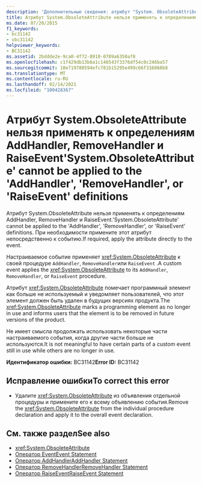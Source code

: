 ```yaml
---
description: 'Дополнительные сведения: атрибут "System. ObsoleteAttribute" не может применяться к определениям "AddHandler", "RemoveHandler" или "RaiseEvent"'
title: Атрибут System.ObsoleteAttribute нельзя применять к определениям AddHandler, RemoveHandler и RaiseEvent
ms.date: 07/20/2015
f1_keywords:
- bc31142
- vbc31142
helpviewer_keywords:
- BC31142
ms.assetid: 2bddde2e-9ca0-4f72-8910-0789a6350af8
ms.openlocfilehash: c1f429db13b6a1c146543f3376df54c0c246ba57
ms.sourcegitcommit: 10e719780594efc781b15295e499c66f316068b8
ms.translationtype: MT
ms.contentlocale: ru-RU
ms.lasthandoff: 02/14/2021
ms.locfileid: "100428367"
---
```

# <a name="systemobsoleteattribute-cannot-be-applied-to-the-addhandler-removehandler-or-raiseevent-definitions"></a><span data-ttu-id="a2fee-103">Атрибут System.ObsoleteAttribute нельзя применять к определениям AddHandler, RemoveHandler и RaiseEvent</span><span class="sxs-lookup"><span data-stu-id="a2fee-103">'System.ObsoleteAttribute' cannot be applied to the 'AddHandler', 'RemoveHandler', or 'RaiseEvent' definitions</span></span>

<span data-ttu-id="a2fee-104">Атрибут System.ObsoleteAttribute нельзя применять к определениям AddHandler, RemoveHandler и RaiseEvent.</span><span class="sxs-lookup"><span data-stu-id="a2fee-104">'System.ObsoleteAttribute' cannot be applied to the 'AddHandler', 'RemoveHandler', or 'RaiseEvent' definitions.</span></span> <span data-ttu-id="a2fee-105">При необходимости примените этот атрибут непосредственно к событию.</span><span class="sxs-lookup"><span data-stu-id="a2fee-105">If required, apply the attribute directly to the event.</span></span>  
  
 <span data-ttu-id="a2fee-106">Настраиваемое событие применяет <xref:System.ObsoleteAttribute> к своей процедуре `AddHandler`, `RemoveHandler`или `RaiseEvent` .</span><span class="sxs-lookup"><span data-stu-id="a2fee-106">A custom event applies the <xref:System.ObsoleteAttribute> to its `AddHandler`, `RemoveHandler`, or `RaiseEvent` procedure.</span></span>  
  
 <span data-ttu-id="a2fee-107">Атрибут <xref:System.ObsoleteAttribute> помечает программный элемент как больше не используемый и уведомляет пользователей, что этот элемент должен быть удален в будущих версиях продукта.</span><span class="sxs-lookup"><span data-stu-id="a2fee-107">The <xref:System.ObsoleteAttribute> marks a programming element as no longer in use and informs users that the element is to be removed in future versions of the product.</span></span>  
  
 <span data-ttu-id="a2fee-108">Не имеет смысла продолжать использовать некоторые части настраиваемого события, когда другие части больше не используются.</span><span class="sxs-lookup"><span data-stu-id="a2fee-108">It is not meaningful to have certain parts of a custom event still in use while others are no longer in use.</span></span>  
  
 <span data-ttu-id="a2fee-109">**Идентификатор ошибки:** BC31142</span><span class="sxs-lookup"><span data-stu-id="a2fee-109">**Error ID:** BC31142</span></span>  
  
## <a name="to-correct-this-error"></a><span data-ttu-id="a2fee-110">Исправление ошибки</span><span class="sxs-lookup"><span data-stu-id="a2fee-110">To correct this error</span></span>  
  
- <span data-ttu-id="a2fee-111">Удалите <xref:System.ObsoleteAttribute> из объявления отдельной процедуры и примените его к всему объявлению события.</span><span class="sxs-lookup"><span data-stu-id="a2fee-111">Remove the <xref:System.ObsoleteAttribute> from the individual procedure declaration and apply it to the overall event declaration.</span></span>  
  
## <a name="see-also"></a><span data-ttu-id="a2fee-112">См. также раздел</span><span class="sxs-lookup"><span data-stu-id="a2fee-112">See also</span></span>

- <xref:System.ObsoleteAttribute>
- [<span data-ttu-id="a2fee-113">Оператор Event</span><span class="sxs-lookup"><span data-stu-id="a2fee-113">Event Statement</span></span>](../language-reference/statements/event-statement.md)
- [<span data-ttu-id="a2fee-114">Оператор AddHandler</span><span class="sxs-lookup"><span data-stu-id="a2fee-114">AddHandler Statement</span></span>](../language-reference/statements/addhandler-statement.md)
- [<span data-ttu-id="a2fee-115">Оператор RemoveHandler</span><span class="sxs-lookup"><span data-stu-id="a2fee-115">RemoveHandler Statement</span></span>](../language-reference/statements/removehandler-statement.md)
- [<span data-ttu-id="a2fee-116">Оператор RaiseEvent</span><span class="sxs-lookup"><span data-stu-id="a2fee-116">RaiseEvent Statement</span></span>](../language-reference/statements/raiseevent-statement.md)
